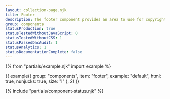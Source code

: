 ```yaml
---
layout: collection-page.njk
title: Footer
description: The footer component provides an area to use for copyright information and additional links to things like social media.
group: components
statusProduction: true
statusTestedWithoutJavaScript: 0
statusTestedWithoutCSS: 1
statusPassedDacAudit: 1
statusAnalytics: 1
statusDocumentationComplete: false
---
```


{% from "partials/example.njk" import example %}

{{ example({ group: "components", item: "footer", example: "default", html: true, nunjucks: true, size: "l" }, 2) }}

{% include "partials/component-status.njk" %}

